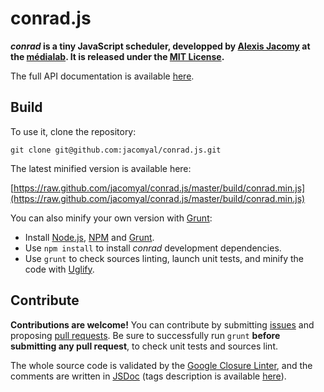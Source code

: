 conrad.js
=========

***conrad* is a tiny JavaScript scheduler, developped by [Alexis Jacomy](http://github.com/jacomyal) at the [médialab](http://github.com/medialab). It is released under the [MIT License](https://raw.github.com/jacomyal/conrad.js/master/LICENSE.txt).**

The full API documentation is available [here](http://jacomyal.github.io/conrad.js/).

## Build

To use it, clone the repository:

```
git clone git@github.com:jacomyal/conrad.js.git
```

The latest minified version is available here:

[https://raw.github.com/jacomyal/conrad.js/master/build/conrad.min.js](https://raw.github.com/jacomyal/conrad.js/master/build/conrad.min.js)

You can also minify your own version with [Grunt](http://gruntjs.com/):

 - Install [Node.js](http://nodejs.org/), [NPM](https://npmjs.org/) and [Grunt](http://gruntjs.com/installing-grunt).
 - Use `npm install` to install *conrad* development dependencies.
 - Use `grunt` to check sources linting, launch unit tests, and minify the code with [Uglify](https://github.com/mishoo/UglifyJS).

## Contribute

**Contributions are welcome!** You can contribute by submitting [issues](http://github.com/jacomyal/conrad.js/issues) and proposing [pull requests](http://github.com/jacomyal/conrad.js/pulls). Be sure to successfully run `grunt` **before submitting any pull request**, to check unit tests and sources lint.

The whole source code is validated by the [Google Closure Linter](https://developers.google.com/closure/utilities/), and the comments are written in [JSDoc](http://en.wikipedia.org/wiki/JSDoc) (tags description is available [here](https://developers.google.com/closure/compiler/docs/js-for-compiler)).
